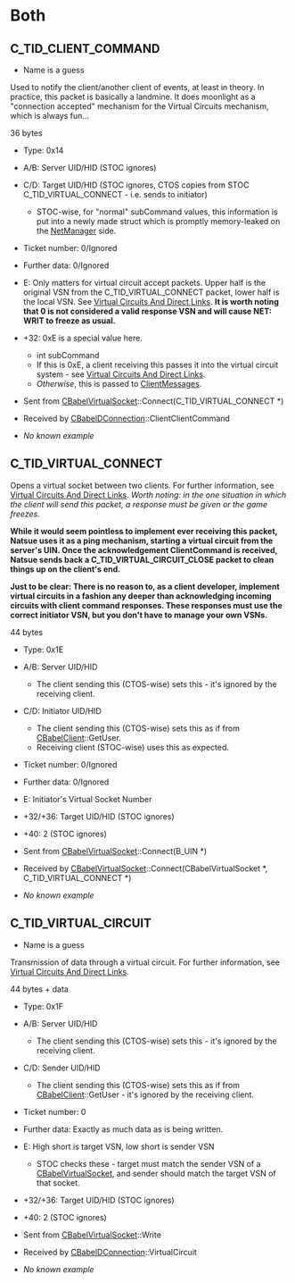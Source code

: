# Both
C_TID_CLIENT_COMMAND
--------------------


* Name is a guess


Used to notify the client/another client of events, at least in theory.
In practice, this packet is basically a landmine.
It does moonlight as a "connection accepted" mechanism for the Virtual Circuits mechanism, which is always fun...

36 bytes


* Type: 0x14
* A/B: Server UID/HID (STOC ignores)
* C/D: Target UID/HID (STOC ignores, CTOS copies from STOC C_TID_VIRTUAL_CONNECT - i.e. sends to initiator)
	* STOC-wise, for "normal" subCommand values, this information is put into a newly made struct which is promptly memory-leaked on the [NetManager](../Structs/NetManager.md) side.
* Ticket number: 0/Ignored
* Further data: 0/Ignored
* E: Only matters for virtual circuit accept packets. Upper half is the original VSN from the C_TID_VIRTUAL_CONNECT packet, lower half is the local VSN. See [Virtual Circuits And Direct Links](../Concepts/Virtual_Circuits_And_Direct_Links.md). **It is worth noting that 0 is not considered a valid response VSN and will cause NET: WRIT to freeze as usual.**
* +32: 0xE is a special value here.
	* int subCommand
	* If this is 0xE, a client receiving this passes it into the virtual circuit system - see [Virtual Circuits And Direct Links](../Concepts/Virtual_Circuits_And_Direct_Links.md).
	* *Otherwise*, this is passed to [ClientMessages](../Concepts/ClientMessages.md).



* Sent from [CBabelVirtualSocket](../Structs/CBabelVirtualSocket.md)::Connect(C_TID_VIRTUAL_CONNECT *)
* Received by [CBabelDConnection](../Structs/CBabelDConnection.md)::ClientClientCommand
* *No known example*


C_TID_VIRTUAL_CONNECT
---------------------

Opens a virtual socket between two clients.
For further information, see [Virtual Circuits And Direct Links](../Concepts/Virtual_Circuits_And_Direct_Links.md).
*Worth noting: in the one situation in which the client will send this packet, a response must be given or the game freezes.*

**While it would seem pointless to implement ever receiving this packet, Natsue uses it as a ping mechanism, starting a virtual circuit from the server's UIN. Once the acknowledgement ClientCommand is received, Natsue sends back a C\_TID\_VIRTUAL\_CIRCUIT\_CLOSE packet to clean things up on the client's end.**

**Just to be clear: There is no reason to, as a client developer, implement virtual circuits in a fashion any deeper than acknowledging incoming circuits with client command responses. These responses must use the correct initiator VSN, but you don't have to manage your own VSNs.**

44 bytes


* Type: 0x1E
* A/B: Server UID/HID
	* The client sending this (CTOS-wise) sets this - it's ignored by the receiving client.
* C/D: Initiator UID/HID
	* The client sending this (CTOS-wise) sets this as if from [CBabelClient](../Structs/CBabelClient.md)::GetUser.
	* Receiving client (STOC-wise) uses this as expected.
* Ticket number: 0/Ignored
* Further data: 0/Ignored
* E: Initiator's Virtual Socket Number
* +32/+36: Target UID/HID (STOC ignores)
* +40: 2 (STOC ignores)



* Sent from [CBabelVirtualSocket](../Structs/CBabelVirtualSocket.md)::Connect(B_UIN *)
* Received by [CBabelVirtualSocket](../Structs/CBabelVirtualSocket.md)::Connect(CBabelVirtualSocket *, C_TID_VIRTUAL_CONNECT *)
* *No known example*


C_TID_VIRTUAL_CIRCUIT
---------------------


* Name is a guess


Transmission of data through a virtual circuit.
For further information, see [Virtual Circuits And Direct Links](../Concepts/Virtual_Circuits_And_Direct_Links.md).

44 bytes + data


* Type: 0x1F
* A/B: Server UID/HID
	* The client sending this (CTOS-wise) sets this - it's ignored by the receiving client.
* C/D: Sender UID/HID
	* The client sending this (CTOS-wise) sets this as if from [CBabelClient](../Structs/CBabelClient.md)::GetUser - it's ignored by the receiving client.
* Ticket number: 0
* Further data: Exactly as much data as is being written.
* E: High short is target VSN, low short is sender VSN
	* STOC checks these - target must match the sender VSN of a [CBabelVirtualSocket,](../Structs/CBabelVirtualSocket.md) and sender should match the target VSN of that socket.
* +32/+36: Target UID/HID  (STOC ignores)
* +40: 2 (STOC ignores)



* Sent from [CBabelVirtualSocket](../Structs/CBabelVirtualSocket.md)::Write
* Received by [CBabelDConnection](../Structs/CBabelDConnection.md)::VirtualCircuit
* *No known example*


